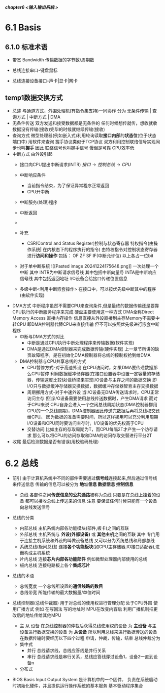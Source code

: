 ***chapter6 <输入输出系统 >***
# 6.1 Basis
## 6.1.0 标准术语
- 带宽 Bandwidth
	传输数据的字节数/周期数

- 总线连接串口-键盘鼠标
- 总线连接设备接口-声卡|显卡|网卡
## temp1数据交换方式
- 总述
	与通道方式，外围处理机(有指令集支持)一同协作
	分为
	无条件传输 | 查询方式 | 中断方式 | DMA
- 无条件传送
	双方发送和接受数据都是无条件的
	任何时候想传就传，想收就收
	数据没有传输(接收)完毕的时候就继续传输(接收)
- 查询方式
	微型处理器(例如嵌入式)利用轮询读取**接口内部**的**状态位**(位于状态端口中) 
	用软件来查询
	握手协议类似于TCP协议
	双方利用控制联络信号实现同步也叫**握手**
	因此 联络信号也叫握手信号
	慢但是可靠 CPU效率低
- 中断方式
	由外设引起
	- 接口向CPU提出中断请求(INTR)
		$接口\rightarrow 控制总线 \rightarrow CPU$
	- 中断响应条件
		- 当前指令结束，为了保证异常程序正常返回
		- CPU开中断
	- 中断服务(处理)程序
		
	- 中断返回
	-
	- 补充
		- CSR(Control and Status Register)控制与状态寄存器
			特权指令(由操作系统| 在内核态下的程序执行的指令)
			由特权指令对控制状态寄存器进行**访问和操作**
			包括：
				OF ZF SF IF(中断允许位)
				以上各占一位bit
			
	- 对于单中断系统
		![[Pasted image 20241224175648.png]]
		一次处理一个中断
		其中
		INTR为中断请求信号线 其中包括中断向量号
		INTA是中断响应信号线 其中包括返回地址
		I/O设备会给接口传递位置信息
	- 多级中断<利用中断嵌套操作>
		在接口中，可以按优先级中断其中的程序(由软件实现)
- DMA方式
	中断程序虽然不需要CPU来查询条件,但是最终的数据传输还是要靠CPU执行的中断服务程序来完成
	硬盘主要使用这一种方式
	DMA全称Direct Memory Access 直接内存操作
	信息直接从外设直接到主存Memory不需要中转CPU
	即DMA控制器代替CPU来直接传输
	但不可以按照优先级进行嵌套中断程序
	- 中断与DMA方式的对比
		- 中断是通过CPU执行中断处理程序来传输数据(软件实现)
		- DMA是通过DMA控制器来完成数据传输(硬件实现)
	上一章节所讲的缺页故障程序，是在初始化DMA控制器将总线的控制权抢到给DMA
	- DMA控制器与CPU共享总线的方式
		- CPU暂停方式-对于高速外设
			在CPU访问时，如果DMA要传递数据那么CPU暂停
			利用数据缓冲储存器(在接口设置器中设置一定容量的存储器，传输速度比较快)做桥梁来实现I/O设备与主存之间的数据交换
			即I/O只与数据缓冲存储器交换数据，数据缓冲存储器智育主存交换数据
		- 周期挪用方式-对于中速外设
			当I/O设备无DMA传送请求时，CPU正常访问主存
			但当I/O设备需要使用总线传送数据时，产生DMA请求
			而对于CPU来说 CPU自身会进入一个空闲总线周期状态(DMA控制器挪用CPU的一个总线周期)，DMA控制器因此传送完数据后再将总线权交还给CPU。
			因为数据的准备需要时间，所以这样挪用可以充分利用周期
			I/O设备和CPU同时要访问主存时，I/O设备的优先权高于CPU
		- 交替访问
				比如主存的存取周期为T，而CPU每隔2T才产生一个访存请求
				那么可以将CPU的访问存取和DMA的访问存取交替进行平分2T
- 收尾
	最后检测数据是否有错误(用校验码处理)

# 6.2 总线
- 前引
	由于计算机系统中不同的部件需要通过**信号线**连接起来,然后通过信号线来传送信息
	传输的信息可以被分为 **地址信息 数据信息 控制信息**
	- 总线
		各部件之间**传送信息的公共通路**被称为总线
		只要是在总线上挂着的设备 都可以接收总线上传送来的信息
		注意 要保证任何时候只能有一个设备向总线发送信号
- 总线的分类
	- 内部总线
		主机系统内部各功能模块(部件,板卡)之间的互联
	- 外部总线
		主机系统与 **外设(外部设备)** 或 **其他主机**之间的互联
		其中 专门用于连接主机系统和外设的叫做设备总线
	又可以分为系统总线和局部总线
	- 系统总线(板间总线)
		连接**各个功能板块**(如CPU主存储器,IO接口适配器),进而构成主机系统
	- 片内总线
		连接**芯片内部各功能部件** 例如微型处理器内部使用的总线
	- 板内总线
		连接电路板上各个**集成芯片**
- 总线的术语
	- 总线宽度
		一个总线所设置的**通信线路的数目**
	- 总线带宽
		所能传输的最大数据量/单位时间
- 总线控制器(总线仲裁器)
	用于对总线的使用权进行管理分配
	处于CPU外围 使用广播方式
	例如
		在写回法 写的地址时 MPU在改变内容后 利用广播机制把更改后的地址传给其他MPU
	- 主 从 设备
		在总线控制器的仲裁后获得总线使用权的设备 为 **主设备**
		与主设备进行数据交换的设备 为 **从设备**
	所以利用总线来进行数据传送的设备 在数据传输时要经历以下四个过程
	申请，仲裁，传输，结束
	总线仲裁分为
	- 集中式
		- 并行
			总线请求线，总线应答线是并行关系
		- 串行
			总线请求线是串行关系，总线应答线穿过设备1，设备2一直到设备n
	- 分布式















- BIOS
	Basis Input Output System
	是计算机中的一个固件，
	负责在系统启动时初始化硬件，并且提供运行操作系统的基本服务
	基本驱动程序集合